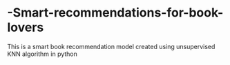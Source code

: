 # -Smart-recommendations-for-book-lovers
This is a smart book recommendation model created using unsupervised KNN algorithm in python 

